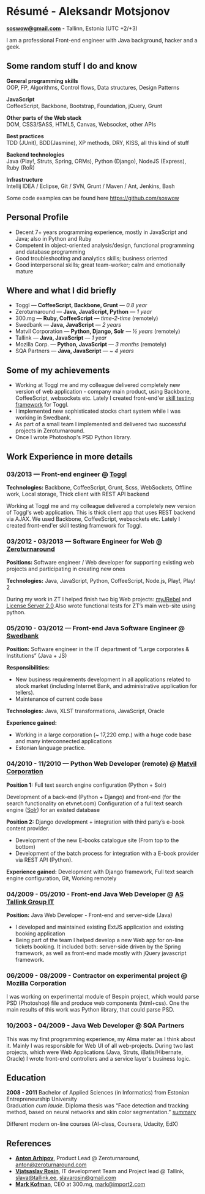 <script>
//This is 3 lines to generate PDF from print.
var article = $("article").detach();
$(".site > .container").empty().append(article);
$(".site-footer, .pagehead, .header").remove();
window.print();
</script>

Résumé - Aleksandr Motsjonov
======================
**soswow@gmail.com** - Tallinn, Estonia (UTC +2/+3)

I am a professional Front-end engineer with Java background, hacker and a geek.

Some random stuff I do and know
----------------------
**General programming skills** <br/>
OOP, FP, Algorithms, Control flows, Data structures, Design Patterns

**JavaScript** <br/>
CoffeeScript, Backbone, Bootstrap, Foundation, jQuery, Grunt

**Other parts of the Web stack** <br/>
DOM, CSS3/SASS, HTML5, Canvas, Websocket, other APIs

**Best practices** <br/>
TDD (JUnit), BDD(Jasmine), XP methods, DRY, KISS, all this kind of stuff

**Backend technologies** <br/>
Java (Play!, Struts, Spring, ORMs), Python (Django), NodeJS (Express), Ruby (RoR)

**Infrastructure** <br/>
Intellij IDEA / Eclipse, Git / SVN, Grunt / Maven / Ant, Jenkins, Bash


Some code examples can be found here https://github.com/soswow

Personal Profile
----------------------
* Decent 7+ years programming experience, mostly in JavaScript and Java; also in Python and Ruby
* Competent in object-oriented analysis/design, functional programming and database programming
* Good troubleshooting and analytics skills; business oriented
* Good interpersonal skills; great team-worker; calm and emotionally mature


Where and what I did briefly
----------------------
* Toggl           — **CoffeeScript, Backbone, Grunt** — *0.8 year*
* Zeroturnaround  — **Java, JavaScript, Python** — *1 year*
* 300.mg          — **Ruby, CoffeeScript** — *time-2-time* (remotely)
* Swedbank        — **Java, JavaScript** — *2 years*
* Matvil Corporation — **Python, Django, Solr** — *½ years* (remotely)
* Tallink         — **Java, JavaScript** — *1 year*
* Mozilla Corp.   — **Python, JavaScript** — *3 months* (remotely)
* SQA Partners    — **Java, JavaScript** — *~ 4 years*


Some of my achievements
----------------------
* Working at Toggl me and my colleague delivered completely new version of web application - company main product, 
using Backbone, CoffeeScript, websockets etc. Lately I created front-end'er [skill testing framework](https://github.com/soswow/lobzik) for Toggl.
* I implemented new sophisticated stocks chart system while I was working in Swedbank. 
* As part of a small team I implemented and delivered two successful projects in Zeroturnaround.
* Once I wrote Photoshop's PSD Python library.


Work Experience in more details
----------------------
### 03/2013 — Front-end engineer @ [Toggl](http://toggl.com)

**Technologies:**
Backbone, CoffeeScript, Grunt, Scss, WebSockets, Offline work, Local storage, Thick client with REST API backend

Working at Toggl me and my colleague delivered a completely new version of Toggl's web application. This is thick client app that uses REST backend via AJAX. We used Backbone, CoffeeScript, websockets etc. 
Lately I created front-end'er skill testing framework for Toggl.


### 03/2012 - 03/2013 — Software Engineer for Web @ [Zeroturnaround](http://zeroturnaround.com)

**Positions:**
Software engineer / Web developer for supporting existing web projects and participating in creating new ones

**Technologies:**
Java, JavaScript, Python, CoffeeScript, Node.js, Play!, Play! 2

During my work in ZT I helped finish two big Web projects: [myJRebel](http://my.jrebel.com) and [License Server 2.0](http://zeroturnaround.com/software/jrebel/download/license-server/).Also wrote functional tests for ZT’s main web-site using python.


### 05/2010 - 03/2012 — Front-end Java Software Engineer @ [Swedbank](https://www.swedbank.ee)

**Position:**
Software engineer in the IT department of “Large corporates & Institutions” (Java + JS)

**Responsibilities:**
* New business requirements development in all applications related to stock market (including Internet Bank, and administrative application for tellers).
* Maintenance of current code base

**Technologies:** Java, XLST transformations, JavaScript, Oracle

**Experience gained:**
* Working in a large corporation (~ 17,220 emp.) with a huge code base and many interconnected applications
* Estonian language practice.


### 04/2010 - 11/2010 — Python Web Developer (remote) @ [Matvil Corporation](http://matvil.com/)

**Position 1:**
Full text search engine configuration (Python + Solr)

Development of a back-end (Python + Django) and front-end (for the search functionality on etvnet.com)
Configuration of a full text search engine ([Solr](http://lucene.apache.org/solr/)) for an existed database

**Position 2:**
Django development + integration with third party’s e-book content provider.

* Development of the new E-books catalogue site (From top to the bottom)
* Development of the batch process for integration with a E-book provider via REST API  (Python).

**Experience gained:**
Development with Django framework, Full text search engine configuration, Git, Working remotely


### 04/2009 - 05/2010 - Front-end Java Web Developer @ [AS Tallink Group IT](https://booking.tallink.com)
**Position:**
Java Web Developer - Front-end and server-side (Java)

* I developed and maintained existing ExtJS application and existing booking application
* Being part of the team I helped develop a new Web app for on-line tickets booking. It included both: server-side driven by the Spring framework, as well as front-end made mostly with jQuery javascript framework.


### 06/2009 - 08/2009 - Contractor on experimental project @ Mozilla Corporation
I was working on experimental module of Bespin project, which would parse PSD (Photoshop) file and produce web components (html+css). One the main results of this work was Python library, that could parse PSD.


### 10/2003 - 04/2009 - Java Web Developer @ SQA Partners
This was my first programming experience, my Alma mater as I think about it. Mainly I was responsible for Web UI of all web-projects. During two last projects, which were Web Applications (Java, Struts, iBatis/Hibernate, Oracle) I wrote front-end controllers and a service layer's business logic.


Education
----------------------
**2008 - 2011** Bachelor of Applied Sciences (in Informatics) from Estonian Entrepreneurship University<br/>
Graduation *cum laude*. Diploma thesis was “Face detection and tracking method, based on neural networks and skin color segmentation.” [summary](http://goo.gl/5D2097)

Different modern on-line courses (AI-class, Coursera, Udacity, EdX)


References
----------------------
* [**Anton Arhipov**](http://www.linkedin.com/in/antonarhipov), Product Lead @ Zeroturnaround, anton@zeroturnaround.com
* [**Vjatsaslav Rosin**](http://www.linkedin.com/in/slavarosin), IT development Team and Project lead @ Tallink, slava@tallink.ee, slavarosin@gmail.com
* [**Mark Kofman**](http://www.linkedin.com/in/markkofman), CEO at 300.mg, mark@import2.com
